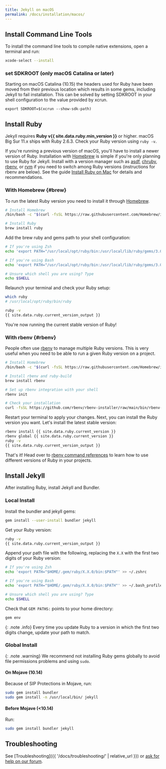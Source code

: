 ```yaml
---
title: Jekyll on macOS
permalink: /docs/installation/macos/
---
```


## Install Command Line Tools
To install the command line tools to compile native extensions, open a terminal and run:

```sh
xcode-select --install
```

### set SDKROOT (only macOS Catalina or later)
Starting on macOS Catalina (10.15) the headers used for Ruby have been moved from their previous location which results in some gems, including Jekyll to fail installation. This can be solved by setting SDKROOT in your shell configuration to the value provided by xcrun.

```ssh
export SDKROOT=$(xcrun --show-sdk-path)
```

## Install Ruby

Jekyll requires **Ruby v{{ site.data.ruby.min_version }}** or higher.
macOS Big Sur 11.x ships with Ruby 2.6.3. Check your Ruby version using `ruby -v`.

If you're running a previous version of macOS, you'll have to install a newer version of Ruby. Installation with [Homebrew](https://brew.sh) is simple if you're only planning to use Ruby for Jekyll. Install with a version manager such as [asdf](https://asdf-vm.com/), [chruby](https://github.com/postmodern/chruby), [rbenv](https://github.com/rbenv/rbenv), or [rvm](https://rvm.io/) if you need to switch among Ruby versions (instructions for rbenv are below). See the guide [Install Ruby on Mac](https://mac.install.guide/ruby/index.html) for details and recommendations.

### With Homebrew {#brew}
To run the latest Ruby version you need to install it through [Homebrew](https://brew.sh).

```sh
# Install Homebrew
/bin/bash -c "$(curl -fsSL https://raw.githubusercontent.com/Homebrew/install/HEAD/install.sh)"

# Install Ruby
brew install ruby
```

Add the brew ruby and gems path to your shell configuration:

```bash
# If you're using Zsh
echo 'export PATH="/usr/local/opt/ruby/bin:/usr/local/lib/ruby/gems/3.0.0/bin:$PATH"' >> ~/.zshrc

# If you're using Bash
echo 'export PATH="/usr/local/opt/ruby/bin:/usr/local/lib/ruby/gems/3.0.0/bin:$PATH"' >> ~/.bash_profile

# Unsure which shell you are using? Type
echo $SHELL
```

Relaunch your terminal and check your Ruby setup:

```sh
which ruby
# /usr/local/opt/ruby/bin/ruby

ruby -v
{{ site.data.ruby.current_version_output }}
```

You're now running the current stable version of Ruby!

### With rbenv {#rbenv}

People often use [rbenv](https://github.com/rbenv/rbenv) to manage multiple
Ruby versions. This is very useful when you need to be able to run a given Ruby version on a project.

```sh
# Install Homebrew
/bin/bash -c "$(curl -fsSL https://raw.githubusercontent.com/Homebrew/install/HEAD/install.sh)"

# Install rbenv and ruby-build
brew install rbenv

# Set up rbenv integration with your shell
rbenv init

# Check your installation
curl -fsSL https://github.com/rbenv/rbenv-installer/raw/main/bin/rbenv-doctor | bash
```

Restart your terminal to apply your changes.
Next, you can install the Ruby version you want. Let's install the latest stable version:

```sh
rbenv install {{ site.data.ruby.current_version }}
rbenv global {{ site.data.ruby.current_version }}
ruby -v
{{ site.data.ruby.current_version_output }}
```

That's it! Head over to [rbenv command references](https://github.com/rbenv/rbenv#command-reference) to learn how to use different versions of Ruby in your projects.

## Install Jekyll

After installing Ruby, install Jekyll and Bundler.

### Local Install

Install the bundler and jekyll gems:

```sh
gem install --user-install bundler jekyll
```

Get your Ruby version:

```sh
ruby -v
{{ site.data.ruby.current_version_output }}
```

Append your path file with the following, replacing the `X.X` with the first two digits of your Ruby version:

```bash
# If you're using Zsh
echo 'export PATH="$HOME/.gem/ruby/X.X.0/bin:$PATH"' >> ~/.zshrc

# If you're using Bash
echo 'export PATH="$HOME/.gem/ruby/X.X.0/bin:$PATH"' >> ~/.bash_profile

# Unsure which shell you are using? Type
echo $SHELL
```

Check that `GEM PATHS:` points to your home directory:

```sh
gem env
```

{: .note .info}
Every time you update Ruby to a version in which the first two digits change, update your path to match.

### Global Install

{: .note .warning}
We recommend not installing Ruby gems globally to avoid file permissions problems and using `sudo`.

#### On Mojave (10.14)

Because of SIP Protections in Mojave, run:

```sh
sudo gem install bundler
sudo gem install -n /usr/local/bin/ jekyll
```

#### Before Mojave (<10.14)

Run:

```sh
sudo gem install bundler jekyll
```

## Troubleshooting

See [Troubleshooting]({{ '/docs/troubleshooting/' | relative_url }}) or [ask for help on our forum](https://talk.jekyllrb.com).
